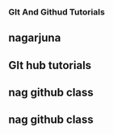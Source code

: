 ###  GIt And Githud Tutorials

## nagarjuna

## GIt hub tutorials

## nag github class

## nag github class